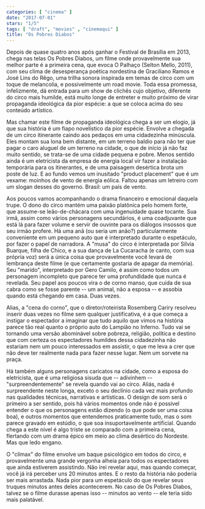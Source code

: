 ```yaml
---
categories: [ "cinema" ]
date: "2017-07-01"
stars: "1/5"
tags: [ "draft", "movies" , "cinemaqui" ]
title: "Os Pobres Diabos"
---
```

Depois de quase quatro anos após ganhar o Festival de Brasília em
2013, chega nas telas Os Pobres Diabos, um filme onde provavelmente sua
melhor parte é a primeira cena, que evoca O Palhaço (Selton Mello,
2011), com seu clima de desesperança poética nordestina de Graciliano
Ramos e José Lins do Rêgo, uma trilha sonora inspirada em temas de
circo com um toque de melancolia, e possivelmente um road movie. Toda
essa promessa, infelizmente, dá entrada para um show de clichês cujo
objetivo, diferente do circo mais humilde, está muito longe de entreter
e muito próximo de virar propaganda ideológica da pior espécie:
a que se coloca acima do seu conteúdo artístico.

Mas chamar este filme de propaganda ideológica chega a ser um elogio,
já que sua história é um fiapo novelístico da pior espécie. Envolve
a chegada de um circo itinerante caindo aos pedaços em uma cidadezinha
minúscula. Eles montam sua lona bem distante, em um terreno baldio
para não ter que pagar o caro aluguel de um terreno na cidade, o
que de início já não faz muito sentido, se trata-se de uma cidade
pequena e pobre. Menos sentido ainda é um eletricista da empresa de
energia local vir fazer a instalação temporária para os itinerantes,
e de uma paisagem desértica brota um poste de luz. E ao fundo vemos
um inusitado "product placement" que é um vexame: moinhos de vento
de energia eólica. Faltou apenas um letreiro com um slogan desses do
governo. Brasil: um país de vento.

Aos poucos vamos acompanhando o drama financeiro e emocional daquela
trupe. O dono do circo mantém uma paixão platônica pelo homem forte,
que assume-se leão-de-chácara com uma ingenuidade quase tocante. Sua
irmã, assim como vários personagens secundários, é uma coadjuvante que
está lá para fazer volume e servir de ouvinte para os diálogos insossos
que seu irmão profere. Há uma anã (ou seria um anão?) particularmente
conveniente em um pequeno auto que é interpretado durante o espetáculo,
por fazer o papel de narradora. A "musa" do circo é interpretada por
Sílvia Buarque, filha de Chico, e a sua dança de La Cucaracha (e
canto, com sua própria voz) será a única coisa que provavelmente
você levará de lembrança deste filme (e que certamente gostaria
de apagar da memória). Seu "marido", interpretado por Gero Camilo, é
assim como todos um personagem incompleto que parece ter uma profundidade
que nunca é revelada. Seu papel aos poucos vira o de corno manso, que
cuida de sua cabra como se fosse parente -- um animal, não a esposa --
e assobia quando está chegando em casa. Duas vezes.

Alias, a "cena do corno", que o diretor/roteirista Rosemberg Cariry
resolveu inserir duas vezes no filme sem qualquer justificativa, é
a que começa a instigar o espectador a imaginar que tudo aquilo que
vimos na história parece tão real quanto o próprio auto do Lampião
no Inferno. Tudo vai se tornando uma versão abominável sobre pobreza,
religião, política e destino que com certeza os espectadores humildes
dessa cidadezinha não estariam nem um pouco interessados em assistir,
o que me leva a crer que não deve ter realmente nada para fazer nesse
lugar. Nem um sorvete na praça.

Há também alguns personagens caricatos na cidade, como a esposa
do eletricista, que é uma religiosa sisuda que -- adivinhem --
"surpreendentemente" se revela quando vai ao circo. Aliás, nada
é surpreendente neste longa, exceto o seu declínio cada vez mais
profundo nas qualidades técnicas, narrativas e artísticas. O design
de som será o primeiro a ser sentido, pois há vários momentos onde
não é possível entender o que os personagens estão dizendo (o que
pode ser uma coisa boa), e outros momentos que entendemos praticamente
tudo, mas o som parece gravado em estúdio, o que soa insuportavelmente
artificial. Quando chega a este nível é algo triste se comparado com a
primeira cena, flertando com um drama épico em meio ao clima desértico
do Nordeste. Mas que ledo engano.

O "clímax" do filme envolve um baque psicológico em todos do circo,
e provavelmente uma grande vergonha alheia para todos os espectadores que
ainda estiverem assistindo. Não irei revelar aqui, mas quando começar,
você já irá perceber uns 20 minutos antes. E o resto da história não
poderia ser mais arrastada. Nada pior para um espetáculo do que revelar
seus truques minutos antes deles acontecerem. No caso de Os Pobres
Diabos, talvez se o filme durasse apenas isso -- minutos ao vento --
ele teria sido mais palatável.
